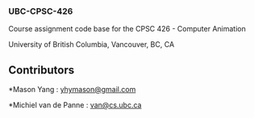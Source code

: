 ### UBC-CPSC-426
Course assignment code base for the CPSC 426 - Computer Animation 

University of British Columbia, Vancouver, BC, CA
## Contributors
*Mason Yang : yhymason@gmail.com

*Michiel van de Panne : van@cs.ubc.ca
